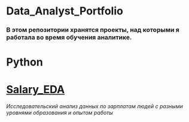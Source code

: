# Data_Analyst_Portfolio
### В этом репозитории хранятся проекты, над которыми я работала во время обучения аналитике.
# **Python**
  # [Salary_EDA](https://github.com/PaulinKingsly/Data_Analyst_Portfolio/blob/main/Salary_EDA.ipynb)
  *Исследовательский анализ данных по зарплатам людей с разными уровнями образования и опытом работы*
